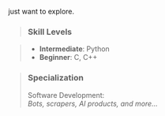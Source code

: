 just want to explore.

> ### Skill Levels

> - **Intermediate**: Python
> - **Beginner**: C, C++

> ### Specialization
> Software Development:  
> *Bots, scrapers, AI products, and more...*